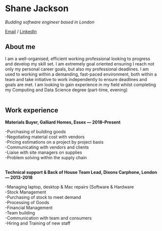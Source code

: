 # Shane Jackson

_Budding software engineer based in London_ <br>

[Email](mailto:shanejackson@outlook.com) / [LinkedIn](https://www.linkedin.com/in/shane-jackson-a9043b187)

## About me

I am a well-organised, efficient working professional looking to progress and develop my skill set. I am extremely goal oriented ensuring I reach not only my personal career goals, but also my professional deadlines. I am used to working within a demanding, fast-paced environment, both within a team and take initiative to work independently to ensure deadlines and goals are met. I am looking to gain experience in my field whilst completing my Computing and Data Science degree (part-time, evening)
<br><br>

## Work experience

**Materials Buyer, Galliard Homes, Essex — 2018–Present**
<br>

  -Purchasing of building goods<br>
  -Negotiating material cost with vendors<br>
  -Pricing estimations on a project by project basis<br>
  -Communicating with vendors and clients<br>
  -Liaise with site managers on supplies<br>
  -Problem solving within the supply chain
<br><br>

**Technical support & Back of House Team Lead, Dixons Carphone, London — 2013-2018**
<br>

  -Managing laptop, desktop & Mac repairs (Software & Hardware<br>
  -Stock Management<br>
  -Purchasing of stock to meet demand<br>
  -Processing of Goods<br>
  -Financial Management<br>
  -Team building<br>
  -Communication with team and consumers<br>
  -Hiring and Training of new staff
 <br><br>
 

